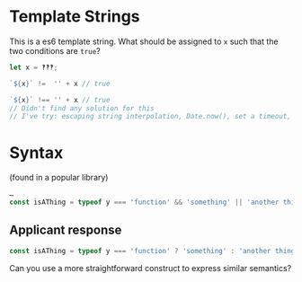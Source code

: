 # Template Strings #
This is a es6 template string. What should be assigned to `x` such that the two conditions are `true`?


```js
let x = ‽‽‽;

`${x}` !=  '' + x // true

`${x}` !== '' + x // true
// Didn't find any solution for this
// I've try: escaping string interpolation, Date.now(), set a timeout, recursion, closures and unicorns. Nothing works
```
# Syntax #

(found in a popular library)

``` js
…
const isAThing = typeof y === 'function' && 'something' || 'another thing';
```

## Applicant response 

```js
const isAThing = typeof y === 'function' ? 'something' : 'another thing'; // ternary solution
```

Can you use a more straightforward construct to express similar semantics?
